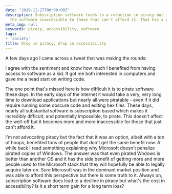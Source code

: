 ```yaml
---
date: "2019-12-27T00:00:00Z"
description: Subscription software leads to a reduction in piracy but it also makes
  the software inaccessible to those that can't afford it. That has a price.
meta_img: null
keywords: piracy, accessibility, software
tags:
- 'society'
title: Drop in piracy, drop in accessibility
---
```


A few days ago I came across a tweet that was making the rounds:

<amp-twitter width="609" height="274" layout="responsive" data-tweetid="1209255772250611712">
</amp-twitter>

I agree with the sentiment and know how much I benefited from having access to software as a kid. It got me both interested in computers and gave me a head start on writing code.

The one point that's missed here is how difficult it is to pirate software these days. In the early days of the internet it would take a very, very long time to download applications but nearly all were piratable - even if it did require running some obscure code and editing hex files. These days, nearly all substantial software is subscription based which makes it incredibly difficult, and potentially impossible, to pirate. This doesn't affect the well-off but it becomes more and more inaccessible for those that just can't afford it.

I'm not advocating piracy but the fact that it was an option, albeit with a ton of hoops, benefited tons of people that don't get the same benefit now. A while back I read something explaining why Microsoft doesn't penalize pirated copies of Windows. The answer was that even pirated Wndows is better than another OS and it has the side benefit of getting more and more people used to the Microsoft stack that they will hopefully be able to legally acquire later on. Sure Microsoft was in the dominant market position and was able to afford this perspective but there is some truth to it. Always on, subscription software does lead to a decline in piracy but what's the cost in accessibility? Is it a short term gain for a long term loss?
